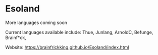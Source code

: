 # Esoland
More languages coming soon

Current languages available include:
Thue,
Junlang,
ArnoldC,
Befunge,
Brainf*ck,

Website: https://brainfrickking.github.io/Esoland/index.html
